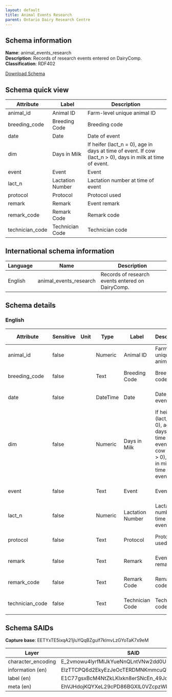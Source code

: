 ```yaml
---
layout: default  
title: Animal Events Research
parent: Ontario Dairy Research Centre
---
```


## Schema information

**Name**: animal_events_research  
**Description**: Records of research events entered on DairyComp.  
**Classification**: RDF402  

[Download Schema](Schema_Animal_Events_Research.zip)

## Schema quick view

| Attribute | Label | Description |
| --- | --- | --- |
| animal_id | Animal ID | Farm-level unique animal ID |
| breeding_code | Breeding Code | Breeding code |
| date | Date | Date of event |
| dim | Days in Milk | If heifer (lact_n = 0), age in days at time of event. If cow (lact_n > 0), days in milk at time of event. |
| event | Event | Event |
| lact_n | Lactation Number | Lactation number at time of event |
| protocol | Protocol | Protocol used |
| remark | Remark | Event remark |
| remark_code | Remark Code | Remark code |
| technician_code | Technician Code | Technician code |

## International schema information

| Language | Name | Description |
| --- | --- | --- |
| English | animal_events_research | Records of research events entered on DairyComp. |

## Schema details

### English

| Attribute | Sensitive | Unit | Type | Label | Description | List | Character encoding |
| --- | --- | --- | --- | --- | --- | --- | --- |
| animal_id | false |  | Numeric | Animal ID | Farm-level unique animal ID | Not a list | utf-8 |
| breeding_code | false |  | Text | Breeding Code | Breeding code | Not a list | utf-8 |
| date | false |  | DateTime | Date | Date of event | Not a list | utf-8 |
| dim | false |  | Numeric | Days in Milk | If heifer (lact_n = 0), age in days at time of event. If cow (lact_n > 0), days in milk at time of event. | Not a list | utf-8 |
| event | false |  | Text | Event | Event | Not a list | utf-8 |
| lact_n | false |  | Numeric | Lactation Number | Lactation number at time of event | Not a list | utf-8 |
| protocol | false |  | Text | Protocol | Protocol used | Not a list | utf-8 |
| remark | false |  | Text | Remark | Event remark | Not a list | utf-8 |
| remark_code | false |  | Text | Remark Code | Remark code | Not a list | utf-8 |
| technician_code | false |  | Text | Technician Code | Technician code | Not a list | utf-8 |

## Schema SAIDs

**Capture base**: EETYxTE5ixqA21jluYQqBZgulf7klmvLzGYoTaK7x9eM

| Layer | SAID |
| --- | --- |
| character_encoding | E_2vmowu4lyrfMlJkYueNnQLntVNw2dd0UPMMQIIuVA8 |
| information (en) | ElzTTCPQ6d2EkyEzJeOcTERDMNKmmcuQYNPn18vDxe0U |
| label (en) | E1C77gsxBcM4NtZkLKlxkn8erSNcEn_49JquXvvAdy4s |
| meta (en) | EhVJHdojKQYXeL29cPD86BGXIL0VZcpzWkPvVzn1FGcY |
